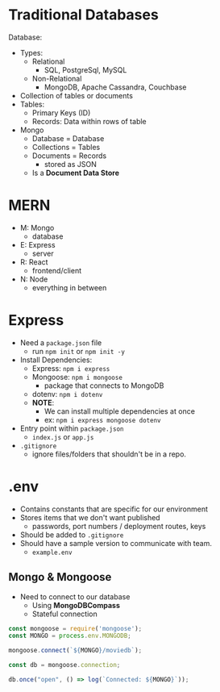 # Traditional Databases

Database:
- Types: 
  - Relational 
    - SQL, PostgreSql, MySQL
  - Non-Relational
    - MongoDB, Apache Cassandra, Couchbase
- Collection of tables or documents
- Tables:
  - Primary Keys (ID)
  - Records: Data within rows of table
- Mongo
  - Database = Database
  - Collections = Tables
  - Documents = Records
    - stored as JSON
  - Is a **Document Data Store**

# MERN
- M: Mongo
  - database
- E: Express
  - server
- R: React
  - frontend/client
- N: Node
  - everything in between

# Express
- Need a `package.json` file
  - run `npm init` or `npm init -y`
- Install Dependencies:
  - Express: `npm i express`
  - Mongoose: `npm i mongoose`
    - package that connects to MongoDB
  - dotenv: `npm i dotenv`
  - **NOTE**:
    - We can install multiple dependencies at once
    - ex: `npm i express mongoose dotenv`
- Entry point within `package.json`
  - `index.js` or `app.js`
- `.gitignore`
  - ignore files/folders that shouldn't be in a repo.

# .env
- Contains constants that are specific for our environment
- Stores items that we don't want published
  - passwords, port numbers / deployment routes, keys
- Should be added to `.gitignore`
- Should have a sample version to communicate with team.
  - `example.env`

## Mongo & Mongoose
- Need to connect to our database
  - Using **MongoDBCompass**
  - Stateful connection

```js
const mongoose = require('mongoose');
const MONGO = process.env.MONGODB;

mongoose.connect(`${MONGO}/moviedb`);

const db = mongoose.connection;

db.once("open", () => log(`Connected: ${MONGO}`));
```